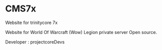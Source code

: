 # CMS7x
Website for trinitycore 7x

Website for World Of Warcraft (Wow) Legion private server Open source.

Developer : projectcoreDevs
